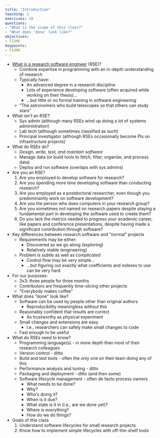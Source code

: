 ```yaml
---
title: "Introduction"
teaching: 5
exercises: 10
questions:
- "What is the scope of this class?"
- "What does 'done' look like?"
objectives:
- FIXME
keypoints:
- FIXME
---
```


*   [What is a research software engineer](http://www.rse.ac.uk/who.html) (RSE)?
    *   Combine expertise in programming with an in-depth understanding of research
    *   Typically have:
        *   An advanced degree in a research discipline
        *   Lots of experience developing software (often acquired while working on their thesis)...
        *   ...but little or no formal training in software engineering
    *   "The astronomers who build telescopes so that others can study stars"
*   What *isn't* an RSE?
    *   Sys admin (although many RSEs wind up doing a lot of systems administration)
    *   Lab tech (although sometimes classified as such)
    *   Principal investigator (although RSEs occasionally become PIs on infrastructure projects)
*   What do RSEs do?
    *   *Design, write, test, and maintain software*
    *   Manage data (or build tools to fetch, filter, organize, and process data)
    *   Deploy and run software (overlaps with sys admins)
*   Are you an RSE?
    1.  Are you employed to develop software for research?
    1.  Are you spending more time developing software than conducting research?
    1.  Are you employed as a postdoctoral researcher,
        even though you predominantly work on software development?
    1.  Are you the person who does computers in your research group?
    1.  Are you sometimes not named on research papers
        despite playing a fundamental part in developing the software used to create them?
    1.  Do you lack the metrics needed to progress your academic career,
        like papers and conference presentations,
        despite having made a significant contribution through software?
*   Key differences between research software and "normal" projects
    *   Requirements may be either:
        *   Discovered as we go along (exploring)
        *   Relatively stable (engineering)
    *   Problem is *subtle* as well as *complicated*
        *   Control flow may be very simple...
        *   ...but figuring out exactly what coefficients and indexes to use can be very hard
*   For our purposes:
    *   3x3: three people for three months
    *   Contributors are frequently time-slicing other projects
    *   "Everybody makes coffee"
*   What does "done" look like?
    *   Software can be used by people other than original authors
        *   Reproducibility meaningless without this
    *   Reasonably confident that results are correct
        *   As trustworthy as physical experiment
    *   Small changes and extensions are easy
        *   I.e., researchers can safely make small changes to code
    *   Fast enough to be useful
*   What do RSEs need to know?
    *   Programming language(s) - in more depth than most of their research colleagues
    *   Version control - ditto
    *   Build and test tools - often the only one on their team doing any of this
    *   Performance analysis and tuning - ditto
    *   Packaging and deployment - ditto (and then some)
    *   Software lifecycle management - often de facto process owners
        *   What needs to be done?
        *   Why?
        *   Who's doing it?
        *   When is it due?
        *   What state is it in (i.e., are we done yet)?
        *   Where is everything?
        *   How do we do things?
*   Goals of this class
    1.  Understand software lifecycles for small research projects
    2.  Know how to implement simple lifecycles with off-the-shelf tools

